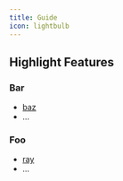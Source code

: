 ```yaml
---
title: Guide
icon: lightbulb
---
```


## Highlight Features

### Bar

- [baz](/ru/guide/bar/baz.md)
- ...

### Foo

- [ray](/ru/guide/foo/ray.md)
- ...
